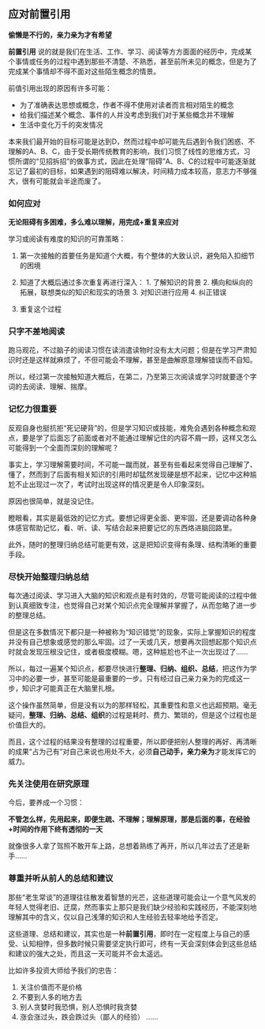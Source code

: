 ## 应对前置引用

   **偷懒是不行的，亲力亲为才有希望**
   
   **前置引用** 说的就是我们在生活、工作、学习、阅读等方方面面的经历中，完成某个事情或任务的过程中遇到那些不清楚、不熟悉，甚至前所未见的概念，但是为了完成某个事情却不得不面对这些陌生概念的情景。
   
   前值引用出现的原因有许多可能：
   - 为了准确表达思想或概念，作者不得不使用对读者而言相对陌生的概念
   - 给我们描述某个概念、事件的人并没考虑到我们对于某些概念并不理解
   - 生活中变化万千的突发情况
   
   本来我们最开始的目标可能是达到D，然而过程中却可能先后遇到令我们困惑、不理解的A、B、C，由于受长期传统教育的影响，我们习惯了线性的思维方式，习惯所谓的“见招拆招”的做事方式，因此在处理“阻碍”A、B、C的过程中可能逐渐就忘记了最初的目标，如果遇到的阻碍难以解决，时间精力成本较高，意志力不够强大，很有可能就会半途而废了。
   
   
### 如何应对

   **无论阻碍有多困难，多么难以理解，用完成+重复来应对**
   
   学习或阅读有难度的知识的可靠策略：
   
   1. 第一次接触的首要任务是知道个大概，有个整体的大致认识，避免陷入扣细节的困境
   
   2. 知道了大概后通过多次重复再进行深入：
     1. 了解知识的背景
     2. 横向和纵向的拓展，联想类似的知识和现实的场景
     3. 对知识进行应用
     4. 纠正错误
     
   3. 重复这个过程
   

### 只字不差地阅读

   跑马观花，不过脑子的阅读习惯在读消遣读物时没有太大问题；但是在学习严肃知识时还是这样就麻烦了，不但可能会不理解，甚至是曲解原意理解错误而不自知。
   
   所以，经过第一次接触知道大概后，在第二，乃至第三次阅读或学习时就要逐个字词的去阅读、理解、揣摩。
   

### 记忆力很重要

   反观自身也挺抗拒“死记硬背”的，但是学习知识或技能，难免会遇到各种概念和观点，要是学了后面忘了前面或者对不能通过理解记住的内容不屑一顾，这样又怎么可能得到一个全面而深刻的理解呢？
   
   事实上，学习理解需要时间，不可能一蹴而就，甚至有些看起来觉得自己理解了、懂了，然而到了后面有相关知识的引用时却猛然发现硬是想不起来，记忆中这种尴尬不止出现过一次了，考试时出现这样的情况更是令人印象深刻。
   
   原因也很简单，就是没记住。
   
   瞪眼看，其实是最低效的记忆方式。要想记得更全面、更牢固，还是要调动各种身体感官帮助记忆，看、听、读、写结合起来把要记忆的东西烙进脑回路里。
   
   此外，随时的整理归纳总结可能更有效，这是把知识变得有条理、结构清晰的重要手段。
   
   
### 尽快开始整理归纳总结

   每次通过阅读、学习进入大脑的知识和观点是有时效的，尽管可能阅读的过程中做到认真细致专注，也觉得自己对某个知识点完全理解并掌握了，从而忽略了进一步的整理总结。
   
   但是这在多数情况下都只是一种被称为“知识错觉”的现象，实际上掌握知识的程度并没有自己想象或感觉的那么牢固。过了一天或几天，想要再次回想起那个知识点时就会发现压根没记住，或者极度模糊。嗯，这种尴尬也不止一次出现过了……
   
   所以，每过一遍某个知识点，都要尽快进行**整理、归纳、组织、总结**，把这作为学习中的必要一步，甚至可能是最重要的一步。只有经过自己亲力亲为的完成这一步，知识才可能真正在大脑里扎根。
   
   这个操作虽然简单，但是没有以为的那样轻松，其重要性和意义也远超预期。毫无疑问，**整理、归纳、总结、组织**的过程是耗时、费力、繁琐的，但是这个过程也是价值巨大的。
   
   而且，这个过程的结果没有整理的过程重要，所以即便把别人整理的再好、再清晰的成果“占为己有”对自己来说也用处不大，必须**自己动手，亲力亲为**才能发挥它的威力。
   
   
### 先关注使用在研究原理

   今后，要养成一个习惯：
   
   **不管怎么样，先用起来，即便生疏、不理解；理解原理，那是后面的事，在经验+时间的作用下终有透彻的一天**
   
   就像很多人拿了驾照不敢开车上路，总想着熟练了再开，所以几年过去了还是新手……
   

### 尊重并听从前人的总结和建议

   那些“老生常谈”的道理往往散发着智慧的光芒，这些道理可能会让一个意气风发的年轻人觉得老旧、迂腐，然而事实上那只是我们缺少经验和实践经历，不能深刻地理解其中的含义，仅以自己浅薄的知识和人生经验去轻率地给予否定。
   
   这些道理、总结和建议，其实也是一种**前置引用**，即时在一定程度上与自己的感受、认知相悖，但多数时候只需要坚定执行即可，终有一天会深刻体会到这些总结和建议的强大之处，而且这一天可能并不会太遥远。
   
   比如许多投资大师给予我们的忠告：
   
   1. 关注价值而不是价格
   2. 不要到人多的地方去
   3. 别人贪婪时我恐惧，别人恐惧时我贪婪
   4. 涨会涨过头，跌会跌过头（鄙人的经验）
   ……
  
   
